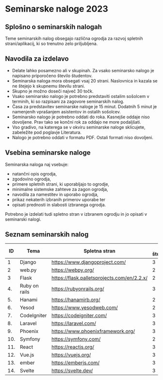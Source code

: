 # Seminarske naloge 2023

## Splošno o seminarskih nalogah
Teme seminarskih nalog obsegajo različna ogrodja za razvoj spletnih strani/aplikacij, ki
so trenutno zelo priljubljena.

## Navodila za izdelavo

- Delate lahko posamezno ali v skupinah. Za vsako seminarsko nalogo je napisano priporočeno število študentov.
- Seminarska naloga mora obsegati vsaj 20 strani. Naslovnica in kazala se ne štejejo k skupnemu številu strani.
- Skupno je možno doseči največ 30 točk.
- Vsako seminarsko nalogo je potrebno predstaviti ostalim sošolcem v terminih, ki so razpisani za zagovore seminarskih nalog.
- Časa za predstavitev seminarske naloge je 15 minut. Dodatnih 5 minut je namenjenih vprašanjem asistentov in ostalih sošolcev.
- Seminarsko nalogo je potrebno oddati do roka. Kasnejše oddaje niso dovoljene. Prav tako se končni rok za oddajo ne more podaljšati.
- Vso gradivo, na katerega se v okviru seminarske naloge sklicujete, zabeležite pod poglavje Literatura.
- Nalogo je potrebno oddati v formatu PDF. Ostali formati niso dovoljeni.

## Vsebina seminarske naloge

Seminarska naloga naj vsebuje:
- natančni opis ogrodja,
- zgodovino ogrodja,
- primere spletnih strani, ki uporabljajo to ogrodje,
- minimalne sistemske zahteve za zagon ogrodja,
- navodila za namestitev in uporabo ogrodja,
- prikaz nekaterih izbranih primerov uporabe ter
- opisati prednosti in slabosti izbranega ogrodja.

Potrebno je izdelati tudi spletno stran v izbranem ogrodju in jo opisati v seminarski nalogi.

## Seznam seminarskih nalog

| ID  | Tema          | Spletna stran                               | Št. študentov |
|-----|---------------|---------------------------------------------|---------------|
| 1   | Django        | https://www.djangoproject.com/              | 3             |
| 2   | web.py        | https://webpy.org/                          | 2             |
| 3   | Flask         | https://flask.palletsprojects.com/en/2.2.x/ | 2             |
| 4.  | Ruby on rails | https://rubyonrails.org/                    | 3             |
| 5.  | Hanami        | https://hanamirb.org/                       | 2             |
| 6.  | Yesod         | https://www.yesodweb.com/                   | 2             |
| 7.  | CodeIgniter   | https://codeigniter.com/                    | 3             |
| 8.  | Laravel       | https://laravel.com/                        | 3             |
| 9.  | Phoenix       | https://www.phoenixframework.org/           | 3             |
| 10. | Symfony       | https://symfony.com/                        | 2             |
| 11. | React         | https://reactjs.org/                        | 3             |
| 12. | Vue.js        | https://vuejs.org/                          | 3             |
| 13. | ember         | https://emberjs.com/                        | 3             |
| 14. | Svelte        | https://svelte.dev/                         | 3             |
